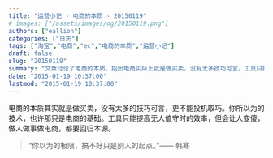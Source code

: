 ```yaml
---
title: "运营小记 - 电商的本质 - 20150119"
# images: ["/assets/images/og/20150119.png"]
authors: ["eallion"]
categories: ["日志"]
tags: ["淘宝","电商","ec","电商的本质","运营小记"]
draft: false
slug: "20150119"
summary: "文章讨论了电商的本质，指出电商实际上就是做买卖，没有太多技巧可言。工具只能提高效率，但不能取代人的智慧。作者呼吁回归本源，不要追求投机取巧。"
date: "2015-01-19 10:37:00"
lastmod: "2015-01-19 10:37:00"
---
```


电商的本质其实就是做买卖，没有太多的技巧可言，更不能投机取巧。你所以为的技术，也许那只是电商的基础。工具只能提高无人值守时的效率，但会让人变傻，做人做事做电商，都要回归本源。
> “你以为的极限，搞不好只是别人的起点。”—— 韩寒
